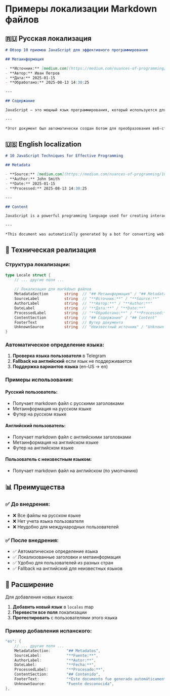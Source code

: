 # Примеры локализации Markdown файлов

## 🇷🇺 Русская локализация

```markdown
# Обзор 10 приемов JavaScript для эффективного программирования

## Метаинформация

- **Источник:** [medium.com](https://medium.com/nuances-of-programming/обзор-10-приемов-javascript-для-эффективного-программирования-73525dfe0ced)
- **Автор:** Иван Петров
- **Дата:** 2025-01-15
- **Обработано:** 2025-08-13 14:30:25

---

## Содержание

JavaScript — это мощный язык программирования, который используется для создания интерактивных веб-приложений...

---

*Этот документ был автоматически создан ботом для преобразования веб-страниц в markdown формат.*
```

## 🇺🇸 English localization

```markdown
# 10 JavaScript Techniques for Effective Programming

## Metadata

- **Source:** [medium.com](https://medium.com/nuances-of-programming/10-javascript-techniques-for-effective-programming-73525dfe0ced)
- **Author:** John Smith
- **Date:** 2025-01-15
- **Processed:** 2025-08-13 14:30:25

---

## Content

JavaScript is a powerful programming language used for creating interactive web applications...

---

*This document was automatically generated by a bot for converting web pages to markdown format.*
```

## 🔧 Техническая реализация

### Структура локализации:

```go
type Locale struct {
    // ... другие поля ...
    
    // Локализация для markdown файлов
    MetadataSection       string  // "## Метаинформация" / "## Metadata"
    SourceLabel           string  // "**Источник:**" / "**Source:**"
    AuthorLabel           string  // "**Автор:**" / "**Author:**"
    DateLabel             string  // "**Дата:**" / "**Date:**"
    ProcessedLabel        string  // "**Обработано:**" / "**Processed:**"
    ContentSection        string  // "## Содержание" / "## Content"
    FooterText            string  // Футер документа
    UnknownSource         string  // "Неизвестный источник" / "Unknown source"
}
```

### Автоматическое определение языка:

1. **Проверка языка пользователя** в Telegram
2. **Fallback на английский** если язык не поддерживается
3. **Поддержка вариантов языка** (en-US → en)

### Примеры использования:

#### Русский пользователь:
- Получает markdown файл с русскими заголовками
- Метаинформация на русском языке
- Футер на русском языке

#### Английский пользователь:
- Получает markdown файл с английскими заголовками
- Метаинформация на английском языке
- Футер на английском языке

#### Пользователь с неизвестным языком:
- Получает markdown файл на английском (по умолчанию)

## 📊 Преимущества

### ✅ До внедрения:
- ❌ Все файлы на русском языке
- ❌ Нет учета языка пользователя
- ❌ Неудобно для международных пользователей

### ✅ После внедрения:
- ✅ Автоматическое определение языка
- ✅ Локализованные заголовки и метаинформация
- ✅ Удобно для пользователей из разных стран
- ✅ Fallback на английский для неизвестных языков

## 🚀 Расширение

Для добавления новых языков:

1. **Добавить новый язык** в `locales` map
2. **Перевести все поля** локализации
3. **Протестировать** с пользователями этого языка

### Пример добавления испанского:

```go
"es": {
    // ... другие поля ...
    MetadataSection:       "## Metadatos",
    SourceLabel:           "**Fuente:**",
    AuthorLabel:           "**Autor:**",
    DateLabel:             "**Fecha:**",
    ProcessedLabel:        "**Procesado:**",
    ContentSection:        "## Contenido",
    FooterText:            "*Este documento fue generado automáticamente por un bot para convertir páginas web a formato markdown.*",
    UnknownSource:         "Fuente desconocida",
},
```
